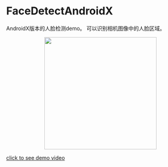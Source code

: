 # FaceDetectAndroidX
AndroidX版本的人脸检测demo。
可以识别相机图像中的人脸区域。

<div align="center"><img src="https://img-blog.csdnimg.cn/20210323145435947.jpg?x-oss-process=image/watermark,type_ZmFuZ3poZW5naGVpdGk,shadow_10,text_aHR0cHM6Ly9ibG9nLmNzZG4ubmV0L3poYW5namluMTEyMA==,size_16,color_FFFFFF,t_70#pic_center" width="300"/></div>

[click to see demo video](https://www.bilibili.com/video/BV1NK411w7Yw/)